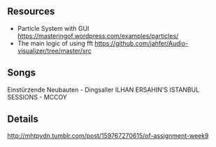 
## Resources

* Particle System with GUI https://masteringof.wordpress.com/examples/particles/
* The main logic of using fft https://github.com/jahfer/Audio-visualizer/tree/master/src

## Songs

Einstürzende Neubauten - Dingsaller
ILHAN ERSAHIN'S ISTANBUL SESSIONS - MCCOY

## Details

http://mhtpydn.tumblr.com/post/159767270615/of-assignment-week9


